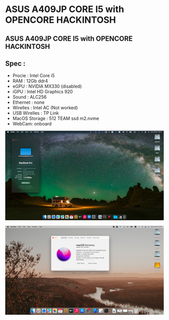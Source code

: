 # ASUS A409JP CORE I5 with OPENCORE HACKINTOSH
## ASUS A409JP CORE I5 with OPENCORE HACKINTOSH

## Spec :
- Procie : Intel Core i5
- RAM : 12Gb ddr4
- eGPU : NVIDIA MX330 (disabled)
- iGPU : Intel HD Graphics 920
- Sound : ALC256
- Ethernet : none
- Wirelles : Intel AC (Not worked)
- USB Wirelles : TP Link
- MacOS Storage : 512 TEAM ssd m2.nvme
- WebCam: onboard


![Pic](https://github.com/iskakfatoni/ASUS-A409JP-CORE-I5-with-OPENCORE-HACKINTOSH/blob/main/Screenshot%202023-12-30%20at%2008.31.07.png)

![Pic](https://github.com/iskakfatoni/ASUS-A409JP-CORE-I5-with-OPENCORE-HACKINTOSH/blob/cf46636f76bbebbe11f473fc8d0aaf45c28d6982/Screen%20Shot%202022-12-31%20at%2007.33.22.png)
